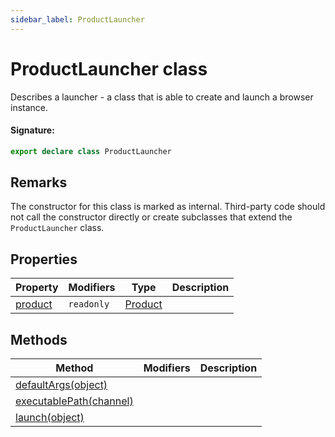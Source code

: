 ```yaml
---
sidebar_label: ProductLauncher
---
```


# ProductLauncher class

Describes a launcher - a class that is able to create and launch a browser instance.

#### Signature:

```typescript
export declare class ProductLauncher
```

## Remarks

The constructor for this class is marked as internal. Third-party code should not call the constructor directly or create subclasses that extend the `ProductLauncher` class.

## Properties

| Property                                          | Modifiers             | Type                              | Description |
| ------------------------------------------------- | --------------------- | --------------------------------- | ----------- |
| [product](./puppeteer.productlauncher.product.md) | <code>readonly</code> | [Product](./puppeteer.product.md) |             |

## Methods

| Method                                                                   | Modifiers | Description |
| ------------------------------------------------------------------------ | --------- | ----------- |
| [defaultArgs(object)](./puppeteer.productlauncher.defaultargs.md)        |           |             |
| [executablePath(channel)](./puppeteer.productlauncher.executablepath.md) |           |             |
| [launch(object)](./puppeteer.productlauncher.launch.md)                  |           |             |
